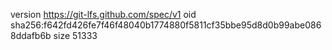 version https://git-lfs.github.com/spec/v1
oid sha256:f642fd426fe7f46f48040b1774880f5811cf35bbe95d8d0b99abe0868ddafb6b
size 51333
